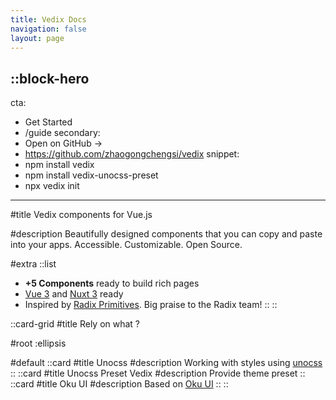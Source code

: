 ```yaml
---
title: Vedix Docs
navigation: false
layout: page
---
```


::block-hero
---
cta:
  - Get Started
  - /guide
secondary:
  - Open on GitHub →
  - https://github.com/zhaogongchengsi/vedix
snippet: 
  - npm install vedix
  - npm install vedix-unocss-preset
  - npx vedix init
---

#title
Vedix components for Vue.js


#description
Beautifully designed components that you can copy and paste into your apps. Accessible. Customizable. Open Source.


#extra
  ::list
  - **+5 Components** ready to build rich pages
  - [Vue 3](https://vuejs.org) and [Nuxt 3](https://nuxt.com) ready
  - Inspired by [Radix Primitives](https://www.radix-ui.com/docs/primitives). Big praise to the Radix team!
  ::
::


::card-grid
#title
Rely on what ?

#root
:ellipsis

#default
  ::card
  #title
  Unocss
  #description
  Working with styles using [unocss](https://unocss.dev/)
  ::
  ::card
  #title
  Unocss Preset Vedix
  #description
  Provide theme preset
  ::
  ::card
  #title
  Oku UI
  #description
  Based on [Oku UI](https://oku-ui.com/primitives)
  ::
::
